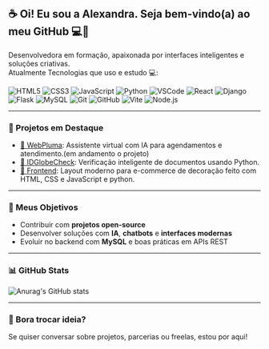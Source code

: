 ## ☕ Oi! Eu sou a Alexandra. Seja bem-vindo(a) ao meu GitHub 💻🖤

Desenvolvedora em formação, apaixonada por interfaces inteligentes e soluções criativas.  
Atualmente Tecnologias que uso e estudo 💻:

![HTML5](https://img.shields.io/badge/-HTML5-E34F26?style=flat&logo=html5&logoColor=fff)
![CSS3](https://img.shields.io/badge/-CSS3-1572B6?style=flat&logo=css3)
![JavaScript](https://img.shields.io/badge/-JavaScript-F7DF1E?style=flat&logo=javascript&logoColor=000)
![Python](https://img.shields.io/badge/-Python-3776AB?style=flat&logo=python&logoColor=fff)
![VSCode](https://img.shields.io/badge/-VSCode-0078D7?style=flat&logo=visual-studio-code&logoColor=fff)
![React](https://img.shields.io/badge/-React-61DAFB?style=flat&logo=react&logoColor=000)
![Django](https://img.shields.io/badge/-Django-092E20?style=flat&logo=django&logoColor=fff)
![Flask](https://img.shields.io/badge/-Flask-000000?style=flat&logo=flask&logoColor=fff)
![MySQL](https://img.shields.io/badge/-MySQL-4479A1?style=flat&logo=mysql&logoColor=fff)
![Git](https://img.shields.io/badge/-Git-F05032?style=flat&logo=git&logoColor=fff)
![GitHub](https://img.shields.io/badge/-GitHub-181717?style=flat&logo=github)
![Vite](https://img.shields.io/badge/-Vite-646CFF?style=flat&logo=vite&logoColor=fff)
![Node.js](https://img.shields.io/badge/-Node.js-339933?style=flat&logo=node.js&logoColor=fff)

---

### 🚀 Projetos em Destaque

- [🔗 WebPluma](https://github.com/AlexadraCampos/pluma): Assistente virtual com IA para agendamentos e atendimento.(em andamento o projeto)
- [🔗 IDGlobeCheck](https://github.com/AlexadraCampos/IDGlobeCheck): Verificação inteligente de documentos usando Python.
- [🔗 Frontend](https://github.com/AlexadraCampos/Ponto-_de-_Luxo): Layout moderno para e-commerce de decoração feito com HTML, CSS e JavaScript e python.


---

### 🎯 Meus Objetivos

- Contribuir com **projetos open-source**
- Desenvolver soluções com **IA**, **chatbots** e **interfaces modernas**
- Evoluir no backend com **MySQL** e boas práticas em APIs REST

---

### 📊 GitHub Stats

![Anurag's GitHub stats](https://github-readme-stats.vercel.app/api?username=AlexadraCampos&show_icons=true&theme=dracula)

---

### 🤝 Bora trocar ideia?

Se quiser conversar sobre projetos, parcerias ou freelas, estou por aqui!
